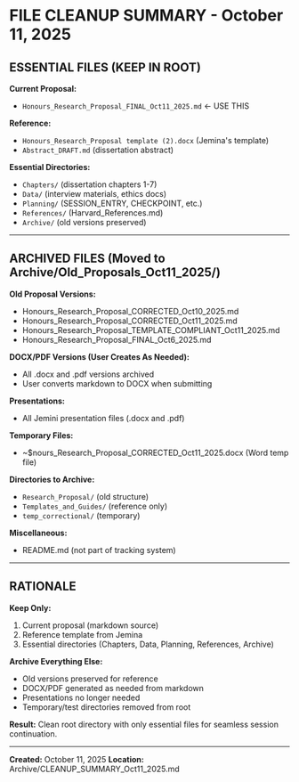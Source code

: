 # FILE CLEANUP SUMMARY - October 11, 2025

## ESSENTIAL FILES (KEEP IN ROOT)

**Current Proposal:**
- `Honours_Research_Proposal_FINAL_Oct11_2025.md` ← USE THIS

**Reference:**
- `Honours_Research_Proposal template (2).docx` (Jemina's template)
- `Abstract_DRAFT.md` (dissertation abstract)

**Essential Directories:**
- `Chapters/` (dissertation chapters 1-7)
- `Data/` (interview materials, ethics docs)
- `Planning/` (SESSION_ENTRY, CHECKPOINT, etc.)
- `References/` (Harvard_References.md)
- `Archive/` (old versions preserved)

---

## ARCHIVED FILES (Moved to Archive/Old_Proposals_Oct11_2025/)

**Old Proposal Versions:**
- Honours_Research_Proposal_CORRECTED_Oct10_2025.md
- Honours_Research_Proposal_CORRECTED_Oct11_2025.md
- Honours_Research_Proposal_TEMPLATE_COMPLIANT_Oct11_2025.md
- Honours_Research_Proposal_FINAL_Oct6_2025.md

**DOCX/PDF Versions (User Creates As Needed):**
- All .docx and .pdf versions archived
- User converts markdown to DOCX when submitting

**Presentations:**
- All Jemini presentation files (.docx and .pdf)

**Temporary Files:**
- ~$nours_Research_Proposal_CORRECTED_Oct11_2025.docx (Word temp file)

**Directories to Archive:**
- `Research_Proposal/` (old structure)
- `Templates_and_Guides/` (reference only)
- `temp_correctional/` (temporary)

**Miscellaneous:**
- README.md (not part of tracking system)

---

## RATIONALE

**Keep Only:**
1. Current proposal (markdown source)
2. Reference template from Jemina
3. Essential directories (Chapters, Data, Planning, References, Archive)

**Archive Everything Else:**
- Old versions preserved for reference
- DOCX/PDF generated as needed from markdown
- Presentations no longer needed
- Temporary/test directories removed from root

**Result:** Clean root directory with only essential files for seamless session continuation.

---

**Created:** October 11, 2025
**Location:** Archive/CLEANUP_SUMMARY_Oct11_2025.md
